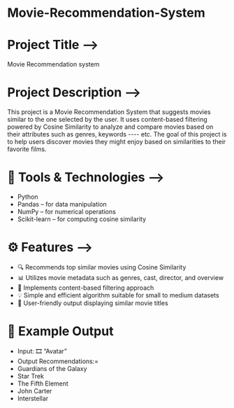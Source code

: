 # Movie-Recommendation-System
# Project Title -->
Movie Recommendation system
# Project Description -->
This project is a Movie Recommendation System that suggests movies similar to the one selected by the user. It uses content-based filtering powered by Cosine Similarity to analyze and compare movies based on their attributes such as genres, keywords ---- etc.
The goal of this project is to help users discover movies they might enjoy based on similarities to their favorite films.

# 🧰 Tools & Technologies -->
* Python
* Pandas – for data manipulation
* NumPy – for numerical operations
* Scikit-learn – for computing cosine similarity

# ⚙️ Features -->
* 🔍 Recommends top similar movies using Cosine Similarity
* 📊 Utilizes movie metadata such as genres, cast, director, and overview
* 🧠 Implements content-based filtering approach
* 💡 Simple and efficient algorithm suitable for small to medium datasets
* 🎥 User-friendly output displaying similar movie titles

# 🧮 Example Output
* Input: 🎞️ “Avatar”
* Output Recommendations:=
* Guardians of the Galaxy
* Star Trek
* The Fifth Element
* John Carter
* Interstellar




